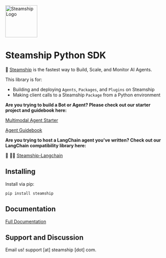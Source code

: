 <picture>
  <source media="(prefers-color-scheme: dark)" srcset="./docs/nextra/_static/Steamship-symbol-light.png">
  <img alt="Steamship Logo" src="./docs/nextra/_static/Steamship-symbol-dark.png" width="100">
</picture>

# Steamship Python SDK

🚢 [Steamship](https://steamship.com) is the fastest way to Build, Scale, and Monitor AI Agents.

This library is for:
- Building and deploying `Agents`, `Packages`, and `Plugins` on Steamship
- Making client calls to a Steamship `Package` from a Python environment

**Are you trying to build a Bot or Agent? Please check out our starter project and guidebook here:**

[Multimodal Agent Starter](https://github.com/steamship-core/multimodal-agent-starter)

[Agent Guidebook](https://www.steamship.com/learn/agent-guidebook)

**Are you trying to host a LangChain agent you've written?  Check out our LangChain compatibility library here:**

🚢 🦜️🔗 [Steamship-Langchain](https://github.com/steamship-core/steamship-langchain)

## Installing

Install via pip:

```
pip install steamship
```

## Documentation

[Full Documentation](https://docs.steamship.com/)

## Support and Discussion

Email us!  support [at] steamship [dot] com.
